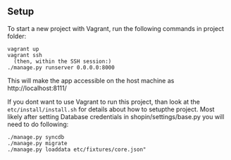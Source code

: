 Setup
-----
To start a new project with Vagrant, run the following commands in project folder:

    vagrant up
    vagrant ssh
      (then, within the SSH session:)
    ./manage.py runserver 0.0.0.0:8000

This will make the app accessible on the host machine as http://localhost:8111/



If you dont want to use Vagrant to run this project, than look at the `etc/install/install.sh` for details about how to setupthe project.
Most likely after setting Database credentials in shopin/settings/base.py you will need to do following:

    ./manage.py syncdb
    ./manage.py migrate
    ./manage.py loaddata etc/fixtures/core.json"

